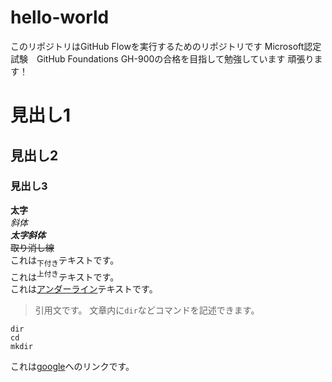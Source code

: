# hello-world
このリポジトリはGitHub Flowを実行するためのリポジトリです
Microsoft認定試験　GitHub Foundations GH-900の合格を目指して勉強しています
頑張ります！

# 見出し1
## 見出し2
### 見出し3

**太字**  
*斜体*  
***太字斜体***  
~~取り消し線~~  
これは<sub>下付き</sub>テキストです。  
これは<sup>上付き</sup>テキストです。  
これは<ins>アンダーライン</ins>テキストです。  
> 引用文です。
文章内に`dir`などコマンドを記述できます。
```
dir
cd
mkdir
```
これは[google](http://www.google.co.jp/)へのリンクです。


